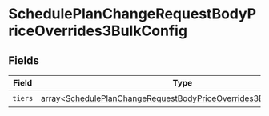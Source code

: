 # SchedulePlanChangeRequestBodyPriceOverrides3BulkConfig


## Fields

| Field                                                                                                                                                        | Type                                                                                                                                                         | Required                                                                                                                                                     | Description                                                                                                                                                  |
| ------------------------------------------------------------------------------------------------------------------------------------------------------------ | ------------------------------------------------------------------------------------------------------------------------------------------------------------ | ------------------------------------------------------------------------------------------------------------------------------------------------------------ | ------------------------------------------------------------------------------------------------------------------------------------------------------------ |
| `tiers`                                                                                                                                                      | array<[SchedulePlanChangeRequestBodyPriceOverrides3BulkConfigTiers](../../models/operations/SchedulePlanChangeRequestBodyPriceOverrides3BulkConfigTiers.md)> | :heavy_check_mark:                                                                                                                                           | N/A                                                                                                                                                          |